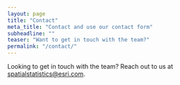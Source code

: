 ```yaml
---
layout: page
title: "Contact"
meta_title: "Contact and use our contact form"
subheadline: ""
teaser: "Want to get in touch with the team?"
permalink: "/contact/"
---
```

Looking to get in touch with the team? Reach out to us at spatialstatistics@esri.com.


